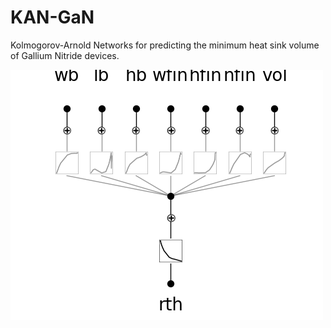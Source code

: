 # KAN-GaN

Kolmogorov-Arnold Networks for predicting the minimum heat sink volume of
Gallium Nitride devices.

![Volume Prediction](./figures/vol.png)
